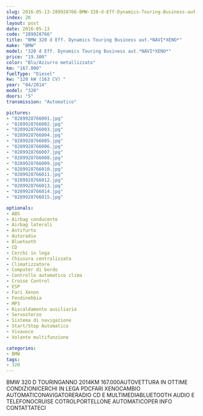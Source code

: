 ```yaml
---
slug: 2016-05-13-289928766-BMW-320-d-Eff-Dynamics-Touring-Business-aut-*NAVI*XENO*
index: 20
layout: post
date: 2016-05-13
code: "289928766"
title: "BMW 320 d Eff. Dynamics Touring Business aut.*NAVI*XENO*"
make: "BMW"
model: "320 d Eff. Dynamics Touring Business aut.*NAVI*XENO*"
price: "19.300"
color: "Blu/Azzurro metallizzato"
km: "167.000"
fuelType: "Diesel"
kw: "120 kW (163 CV) "
year: "04/2014"
model: "320"
doors: "5"
transmission: "Automatico"

pictures:
- "0289928766001.jpg"
- "0289928766002.jpg"
- "0289928766003.jpg"
- "0289928766004.jpg"
- "0289928766005.jpg"
- "0289928766006.jpg"
- "0289928766007.jpg"
- "0289928766008.jpg"
- "0289928766009.jpg"
- "0289928766010.jpg"
- "0289928766011.jpg"
- "0289928766012.jpg"
- "0289928766013.jpg"
- "0289928766014.jpg"
- "0289928766015.jpg"

optionals:
- ABS
- Airbag conducente
- Airbag laterali
- Antifurto
- Autoradio
- Bluetooth
- CD
- Cerchi in lega
- Chiusura centralizzata
- Climatizzatore
- Computer di bordo
- Controllo automatico clima
- Cruise Control
- ESP
- Fari Xenon
- Fendinebbia
- MP3
- Riscaldamento ausiliario
- Servosterzo
- Sistema di navigazione
- Start/Stop Automatico
- Vivavoce
- Volante multifunzione

categories:
- BMW
tags:
- 320
---
```

BMW 320 D TOURINGANNO 2014KM 167.000AUTOVETTURA IN OTTIME CONDIZIONICERCHI IN LEGA PDCFARI XENOCAMBIO AUTOMATICONAVIGATORERADIO CD E MULTIMEDIABLUETOOTH AUDIO E TELEFONOCRUISE COTROLPORTELLONE AUTOMATICOPER INFO CONTATTATECI